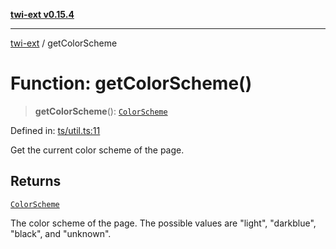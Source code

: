 [**twi-ext v0.15.4**](../README.md)

***

[twi-ext](../README.md) / getColorScheme

# Function: getColorScheme()

> **getColorScheme**(): [`ColorScheme`](../type-aliases/ColorScheme.md)

Defined in: [ts/util.ts:11](https://github.com/Robot-Inventor/twi-ext/blob/e4f881062839cdf3cc18a87d323a12995b68badf/src/ts/util.ts#L11)

Get the current color scheme of the page.

## Returns

[`ColorScheme`](../type-aliases/ColorScheme.md)

The color scheme of the page. The possible values are "light", "darkblue", "black", and "unknown".
